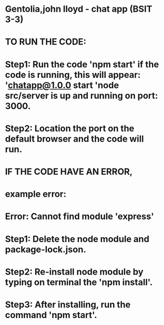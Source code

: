 # Gentolia,john lloyd  - chat app (BSIT 3-3)

# TO RUN THE CODE:

# Step1: Run the code 'npm start' if the code is running, this will appear: 'chatapp@1.0.0 start 'node src/server is up and running on port: 3000.
# Step2: Location the port on the default browser and the code will run.

# IF THE CODE HAVE AN ERROR,

# example error:
# Error: Cannot find module 'express'

# Step1: Delete the node module and package-lock.json.
# Step2: Re-install node module by typing on terminal the 'npm install'.
# Step3: After installing, run the command 'npm start'.
